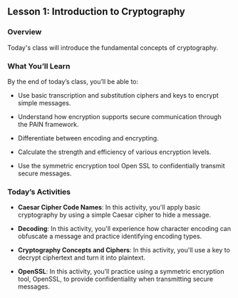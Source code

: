 ## Lesson 1: Introduction to Cryptography 
 
### Overview

Today's class will introduce the fundamental concepts of cryptography.
 
### What You’ll Learn
 
By the end of today’s class, you’ll be able to:
 
- Use basic transcription and substitution ciphers and keys to encrypt simple messages.

- Understand how encryption supports secure communication through the PAIN framework.

- Differentiate between encoding and encrypting.

- Calculate the strength and efficiency of various encryption levels.

- Use the symmetric encryption tool Open SSL to confidentially transmit secure messages.

### Today’s Activities

* **Caesar Cipher Code Names**: In this activity, you'll apply basic cryptography by using a simple Caesar cipher to hide a message.

* **Decoding**: In this activity, you'll experience how character encoding can obfuscate a message and practice identifying encoding types.

* **Cryptography Concepts and Ciphers**: In this activity, you'll use a key to decrypt ciphertext and turn it into plaintext.

* **OpenSSL**: In this activity, you'll practice using a symmetric encryption tool, OpenSSL, to provide confidentiality when transmitting secure messages.

